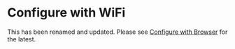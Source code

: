 # Configure with WiFi

This has been renamed and updated. Please see [Configure with Browser](configure_with_browser.md) for the latest.
